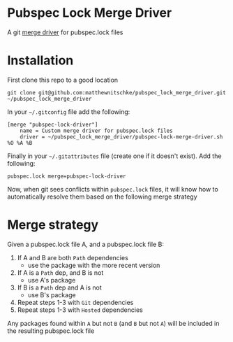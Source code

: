 # Pubspec Lock Merge Driver

A git [merge driver](https://git-scm.com/docs/merge-config#Documentation/merge-config.txt-mergeltdrivergtname) for pubspec.lock files

# Installation

First clone this repo to a good location
```
git clone git@github.com:matthewnitschke/pubspec_lock_merge_driver.git ~/pubspec_lock_merge_driver
```

In your `~/.gitconfig` file add the following:

```
[merge "pubspec-lock-driver"]
    name = Custom merge driver for pubspec.lock files
    driver = ~/pubspec_lock_merge_driver/pubspec-lock-merge-driver.sh %O %A %B
```

Finally in your `~/.gitattributes` file (create one if it doesn't exist). Add the following:
```
pubspec.lock merge=pubspec-lock-driver
```

Now, when git sees conflicts within `pubspec.lock` files, it will know how to automatically resolve them based on the following merge strategy

# Merge strategy

Given a pubspec.lock file A, and a pubspec.lock file B:

1. If A and B are both `Path` dependencies
    - use the package with the more recent version
2. If A is a `Path` dep, and B is not
    - use A's package
3. If B is a `Path` dep and A is not
    - use B's package
4. Repeat steps 1-3 with `Git` dependencies
5. Repeat steps 1-3 with `Hosted` dependencies

Any packages found within `A` but not `B` (and `B` but not `A`) will be included in the resulting pubspec.lock file